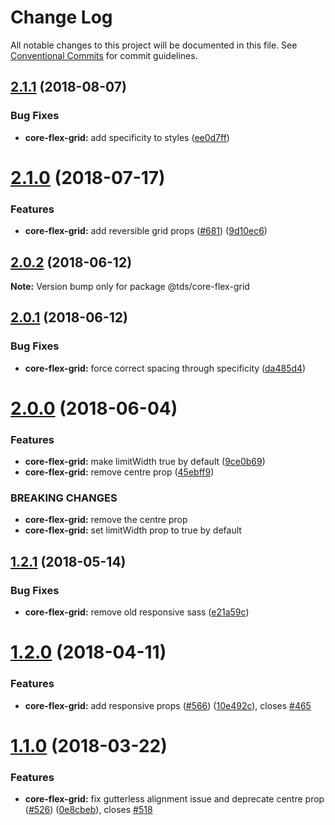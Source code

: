 # Change Log

All notable changes to this project will be documented in this file.
See [Conventional Commits](https://conventionalcommits.org) for commit guidelines.

<a name="2.1.1"></a>
## [2.1.1](https://github.com/telusdigital/tds/compare/@tds/core-flex-grid@2.1.0...@tds/core-flex-grid@2.1.1) (2018-08-07)


### Bug Fixes

* **core-flex-grid:** add specificity to styles ([ee0d7ff](https://github.com/telusdigital/tds/commit/ee0d7ff))




<a name="2.1.0"></a>
# [2.1.0](https://github.com/telusdigital/tds/compare/@tds/core-flex-grid@2.0.2...@tds/core-flex-grid@2.1.0) (2018-07-17)


### Features

* **core-flex-grid:** add reversible grid props ([#681](https://github.com/telusdigital/tds/issues/681)) ([9d10ec6](https://github.com/telusdigital/tds/commit/9d10ec6))




<a name="2.0.2"></a>
## [2.0.2](https://github.com/telusdigital/tds/compare/@tds/core-flex-grid@2.0.1...@tds/core-flex-grid@2.0.2) (2018-06-12)




**Note:** Version bump only for package @tds/core-flex-grid

<a name="2.0.1"></a>
## [2.0.1](https://github.com/telusdigital/tds/compare/@tds/core-flex-grid@2.0.0...@tds/core-flex-grid@2.0.1) (2018-06-12)


### Bug Fixes

* **core-flex-grid:** force correct spacing through specificity ([da485d4](https://github.com/telusdigital/tds/commit/da485d4))




<a name="2.0.0"></a>
# [2.0.0](https://github.com/telusdigital/tds/compare/@tds/core-flex-grid@1.2.1...@tds/core-flex-grid@2.0.0) (2018-06-04)


### Features

* **core-flex-grid:** make limitWidth true by default ([9ce0b69](https://github.com/telusdigital/tds/commit/9ce0b69))
* **core-flex-grid:** remove centre prop ([45ebff9](https://github.com/telusdigital/tds/commit/45ebff9))


### BREAKING CHANGES

* **core-flex-grid:** remove the centre prop
* **core-flex-grid:** set limitWidth prop to true by default




<a name="1.2.1"></a>
## [1.2.1](https://github.com/telusdigital/tds/compare/@tds/core-flex-grid@1.2.0...@tds/core-flex-grid@1.2.1) (2018-05-14)


### Bug Fixes

* **core-flex-grid:** remove old responsive sass ([e21a59c](https://github.com/telusdigital/tds/commit/e21a59c))




<a name="1.2.0"></a>
# [1.2.0](https://github.com/telusdigital/tds/compare/@tds/core-flex-grid@1.1.0...@tds/core-flex-grid@1.2.0) (2018-04-11)


### Features

* **core-flex-grid:** add responsive props ([#566](https://github.com/telusdigital/tds/issues/566)) ([10e492c](https://github.com/telusdigital/tds/commit/10e492c)), closes [#465](https://github.com/telusdigital/tds/issues/465)




<a name="1.1.0"></a>
# [1.1.0](https://github.com/telusdigital/tds/compare/@tds/core-flex-grid@1.0.0...@tds/core-flex-grid@1.1.0) (2018-03-22)


### Features

* **core-flex-grid:** fix gutterless alignment issue and deprecate centre prop ([#526](https://github.com/telusdigital/tds/issues/526)) ([0e8cbeb](https://github.com/telusdigital/tds/commit/0e8cbeb)), closes [#518](https://github.com/telusdigital/tds/issues/518)
